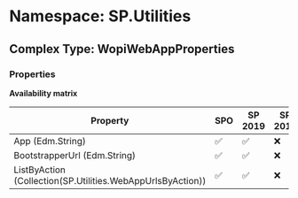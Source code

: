 # Namespace: SP.Utilities

## Complex Type: WopiWebAppProperties

### Properties

**Availability matrix**

Property | SPO | SP 2019 | SP 2016 | SP 2013
----------|-----|---------|---------|--------
App (Edm.String) | ✅ | ✅ | ❌ | ❌
BootstrapperUrl (Edm.String) | ✅ | ✅ | ❌ | ❌
ListByAction (Collection(SP.Utilities.WebAppUrlsByAction)) | ✅ | ✅ | ❌ | ❌
